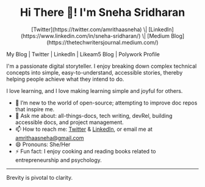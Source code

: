 <h1 align="center">Hi There 👋! I'm Sneha Sridharan</h1>

<p align="center"> [Twitter](https://twitter.com/amrithaasneha) \| [LinkedIn](https://www.linkedin.com/in/sneha-sridharan/) \| [Medium Blog](https://thetechwritersjournal.medium.com/) </p>
My Blog | Twitter | LinkedIn | Likeam5 Blog | Polywork Profile

I'm a passionate digital storyteller. I enjoy breaking down complex technical concepts into simple, easy-to-understand, accessible stories, thereby helping people achieve what they intend to do.

I love learning, and I love making learning simple and joyful for others.

- 🌱 I’m new to the world of open-source; attempting to improve doc repos that inspire me.
- 💬 Ask me about: all-things-docs, tech writing, devRel, building accessible docs, and project management.
- 📫 How to reach me: [Twitter](https://twitter.com/amrithaasneha) & [LinkedIn](https://www.linkedin.com/in/sneha-sridharan/), or email me at amrithaasneha@gmail.com
- 😄 Pronouns: She/Her
- ⚡ Fun fact: I enjoy cooking and reading books related to entrepreneurship and psychology.
------------------------------------

Brevity is pivotal to clarity. 

